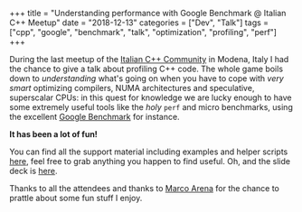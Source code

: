 +++
title = "Understanding performance with Google Benchmark @ Italian C++ Meetup"
date = "2018-12-13"
categories = ["Dev", "Talk"]
tags = ["cpp", "google", "benchmark", "talk", "optimization", "profiling", "perf"]
+++

During the last meetup of the [Italian C++ Community](https://twitter.com/italiancpp) in
Modena, Italy I had the chance to give a talk about profiling C++ code. The whole game 
boils down to *understanding* what's going on when you have to cope with *very smart* 
optimizing compilers, NUMA architectures and speculative, superscalar CPUs: in this quest
for knowledge we are lucky enough to have some extremely useful tools like the *holy*
`perf` and micro benchmarks, using the excellent
[Google Benchmark](https://github.com/google/benchmark) for instance.

**It has been a lot of fun!**

You can find all the support material including examples and helper scripts
[here](https://github.com/nazavode/meetupcpp-dec-2018), feel free to grab anything
you happen to find useful. Oh, and the slide deck is
[here](https://nazavode.github.io/meetupcpp-dec-2018/).

Thanks to all the attendees and thanks to [Marco Arena](https://twitter.com/ilpropheta)
for the chance to prattle about some fun stuff I enjoy.
